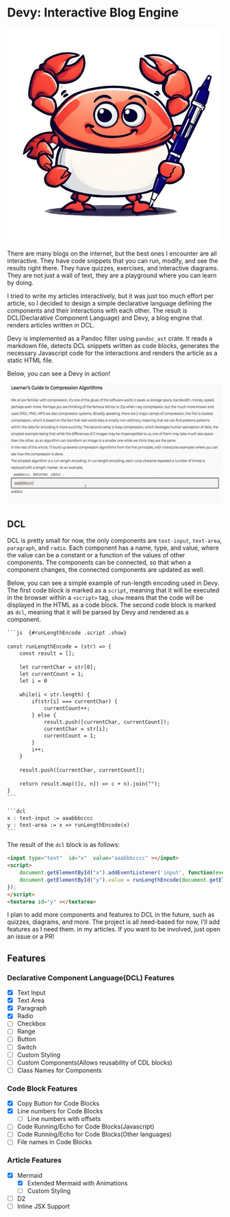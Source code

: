 # Devy: Interactive Blog Engine

![Devy-Logo](devy-logo.png)

There are many blogs on the internet, but the best ones I encounter are all interactive. They have code snippets that you can run, modify, and see the results right there. They have quizzes, exercises, and interactive diagrams. They are not just a wall of text, they are a playground where you can learn by doing.

I tried to write my articles interactively, but it was just too much effort per article, so I decided to design a simple declarative language defining the components and
their interactions with each other. The result is DCL(Declarative Component Language) and Devy, a blog engine that renders articles written in DCL.

Devy is implemented as a Pandoc filter using `pandoc_ast` crate. It reads a markdown file, detects DCL snippets written as code blocks, generates the necessary
Javascript code for the interactions and renders the article as a static HTML file.

Below, you can see a Devy in action!

![Devy-Example](devy-example.gif)

## DCL

DCL is pretty small for now, the only components are `text-input`, `text-area`, `paragraph`, and `radio`. Each component has a name, type, and value, where the value can be a constant or a function of the values of other components. The components can be connected, so that when a component changes, the connected components are updated as well.

Below, you can see a simple example of run-length encoding used in Devy. The first code block is marked as a `script`, meaning that it will be executed in the browser within a `<script>` tag, `show` means that the code will be displayed in the HTML as a code block. The second code block is marked as `dcl`, meaning that it will be parsed by Devy and rendered as a component.


````
```js  {#runLengthEncode .script .show}

const runLengthEncode = (str) => {
    const result = [];

    let currentChar = str[0];
    let currentCount = 1;
    let i = 0

    while(i < str.length) {
        if(str[i] === currentChar) {
            currentCount++;
        } else {
            result.push([currentChar, currentCount]);
            currentChar = str[i];
            currentCount = 1;
        }
        i++;
    }

    result.push([currentChar, currentCount]);

    return result.map(([c, n]) => c + n).join("");
}
```

```dcl
x : text-input := aaabbbcccc
y : text-area := x => runLengthEncode(x)
```
````

The result of the `dcl` block is as follows:

```html
<input type="text"  id="x"  value="aaabbbcccc" ></input>
<script>
    document.getElementById("x").addEventListener('input', function(event) {
    document.getElementById("y").value = runLengthEncode(document.getElementById("x").value)
});
</script>
<textarea id="y" ></textarea>
```

I plan to add more components and features to DCL in the future, such as quizzes, diagrams, and more. The project is all need-based for now, I'll add features as I need them.
in my articles. If you want to be involved, just open an issue or a PR!

## Features

### Declarative Component Language(DCL) Features

- [x] Text Input
- [x] Text Area
- [x] Paragraph
- [x] Radio
- [ ] Checkbox
- [ ] Range
- [ ] Button
- [ ] Switch
- [ ] Custom Styling
- [ ] Custom Components(Allows reusability of CDL blocks)
- [ ] Class Names for Components

### Code Block Features

- [x] Copy Button for Code Blocks
- [x] Line numbers for Code Blocks
    - [ ] Line numbers with offsets
- [ ] Code Running/Echo for Code Blocks(Javascript)
- [ ] Code Running/Echo for Code Blocks(Other languages)
- [ ] File names in Code Blocks

### Article Features

- [x] Mermaid
    - [x] Extended Mermaid with Animations
    - [ ] Custom Styling
- [ ] D2
- [ ] Inline JSX Support
